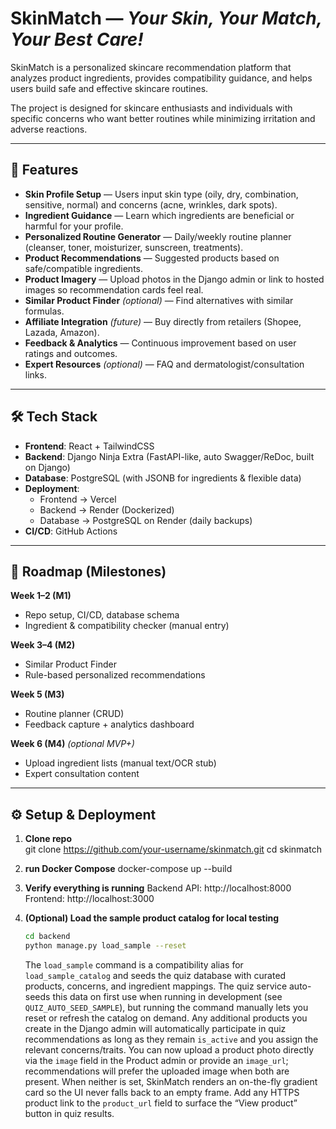 # SkinMatch — *Your Skin, Your Match, Your Best Care!*  

SkinMatch is a personalized skincare recommendation platform that analyzes product ingredients, provides compatibility guidance, and helps users build safe and effective skincare routines.  

The project is designed for skincare enthusiasts and individuals with specific concerns who want better routines while minimizing irritation and adverse reactions.  

---

## 🌟 Features  

- **Skin Profile Setup** — Users input skin type (oily, dry, combination, sensitive, normal) and concerns (acne, wrinkles, dark spots).  
- **Ingredient Guidance** — Learn which ingredients are beneficial or harmful for your profile.  
- **Personalized Routine Generator** — Daily/weekly routine planner (cleanser, toner, moisturizer, sunscreen, treatments).  
- **Product Recommendations** — Suggested products based on safe/compatible ingredients.  
- **Product Imagery** — Upload photos in the Django admin or link to hosted images so recommendation cards feel real.  
- **Similar Product Finder** *(optional)* — Find alternatives with similar formulas.  
- **Affiliate Integration** *(future)* — Buy directly from retailers (Shopee, Lazada, Amazon).  
- **Feedback & Analytics** — Continuous improvement based on user ratings and outcomes.  
- **Expert Resources** *(optional)* — FAQ and dermatologist/consultation links.  

---

## 🛠 Tech Stack  

- **Frontend**: React + TailwindCSS  
- **Backend**: Django Ninja Extra (FastAPI-like, auto Swagger/ReDoc, built on Django)  
- **Database**: PostgreSQL (with JSONB for ingredients & flexible data)  
- **Deployment**:  
  - Frontend → Vercel  
  - Backend → Render (Dockerized)  
  - Database → PostgreSQL on Render (daily backups)  
- **CI/CD**: GitHub Actions  

---

## 🚀 Roadmap (Milestones)  

**Week 1–2 (M1)**  
- Repo setup, CI/CD, database schema  
- Ingredient & compatibility checker (manual entry)  

**Week 3–4 (M2)**  
- Similar Product Finder  
- Rule-based personalized recommendations  

**Week 5 (M3)**  
- Routine planner (CRUD)  
- Feedback capture + analytics dashboard  

**Week 6 (M4)** *(optional MVP+)*  
- Upload ingredient lists (manual text/OCR stub)  
- Expert consultation content  

---

## ⚙️ Setup & Deployment  

1. **Clone repo**  
   git clone https://github.com/your-username/skinmatch.git
   cd skinmatch

2. **run Docker Compose**
    docker-compose up --build

3. **Verify everything is running**
    Backend API: http://localhost:8000
    Frontend: http://localhost:3000

4. **(Optional) Load the sample product catalog for local testing**
    ```bash
    cd backend
    python manage.py load_sample --reset
    ```
    The `load_sample` command is a compatibility alias for `load_sample_catalog` and seeds the quiz database with curated products, concerns, and ingredient mappings. The quiz service auto-seeds this data on first use when running in development (see `QUIZ_AUTO_SEED_SAMPLE`), but running the command manually lets you reset or refresh the catalog on demand. Any additional products you create in the Django admin will automatically participate in quiz recommendations as long as they remain `is_active` and you assign the relevant concerns/traits.
    You can now upload a product photo directly via the `image` field in the Product admin or provide an `image_url`; recommendations will prefer the uploaded image when both are present. When neither is set, SkinMatch renders an on-the-fly gradient card so the UI never falls back to an empty frame. Add any HTTPS product link to the `product_url` field to surface the “View product” button in quiz results.
